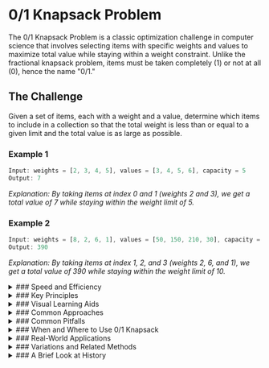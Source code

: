 # 0/1 Knapsack Problem

The 0/1 Knapsack Problem is a classic optimization challenge in computer science that involves selecting items with specific weights and values to maximize total value while staying within a weight constraint. Unlike the fractional knapsack problem, items must be taken completely (1) or not at all (0), hence the name "0/1."

## The Challenge

Given a set of items, each with a weight and a value, determine which items to include in a collection so that the total weight is less than or equal to a given limit and the total value is as large as possible.

### Example 1

```js
Input: weights = [2, 3, 4, 5], values = [3, 4, 5, 6], capacity = 5
Output: 7
```

_Explanation: By taking items at index 0 and 1 (weights 2 and 3), we get a total value of 7 while staying within the weight limit of 5._

### Example 2

```js
Input: weights = [8, 2, 6, 1], values = [50, 150, 210, 30], capacity = 10
Output: 390
```

_Explanation: By taking items at index 1, 2, and 3 (weights 2, 6, and 1), we get a total value of 390 while staying within the weight limit of 10._

<details>
<summary>
### Speed and Efficiency
</summary>

The 0/1 Knapsack Problem is solved using dynamic programming approaches:

- **Time Complexity**:
  - **Brute Force:** $O(2^n)$ where n is the number of items.
  - **Dynamic Programming:** $O(n \times W)$ where n is the number of items and W is the capacity.
- **Space Complexity:** $O(n \times W)$ for the tabulation approach, as we need to maintain a table of size n×W.
</details>
<details>
<summary>
### Key Principles
</summary>

The 0/1 Knapsack algorithm is built on these fundamental concepts:

- **Binary Choice:** For each item, we have exactly two options - include it (1) or exclude it (0).

- **Optimal Substructure:** The optimal solution can be constructed from optimal solutions of its subproblems.

- **Overlapping Subproblems:** The same subproblems are solved multiple times, making it ideal for dynamic programming.

- **State Representation:** Each state in the dynamic programming approach represents the maximum value achievable with a given capacity and considering a specific subset of items.
</details>
<details>
<summary>
### Visual Learning Aids
</summary>

For those who benefit from visual explanations, consider checking out these resources for interactive and animated guides:

- [Dynamic Programming – 0/1 Knapsack Problem Tutorial](https://www.youtube.com/watch?v=hagBB17_hvg) - Comprehensive tutorial with code examples in C#
- [Knapsack Calculator by Augustine Aykara](https://augustineaykara.github.io/Knapsack-Calculator/) - Interactive tool to visualize the knapsack algorithm
- [Knapsack Visualizer](https://retsambew.github.io/Knapsack-Visualizer/) - Helps you build the DP table with customizable animation speed
- [0/1 Knapsack Problem - W3Schools](https://www.w3schools.com/dsa/dsa_ref_knapsack.php) - Tutorial with code examples and explanations

</details>
<details>
<summary>
### Common Approaches
</summary>

There are two primary approaches to solve the 0/1 Knapsack problem:

- **Recursive Approach with Memoization (Top-Down):**
  - Consider each item one at a time
  - For each item, explore two possibilities: including it or excluding it
  - Use memoization to avoid recalculating already solved subproblems
  - Return the maximum value between including and excluding the current item

- **Tabulation Approach (Bottom-Up):**
  - Build a table where each cell represents the maximum value achievable with a given capacity and considering a specific subset of items
  - Fill the table iteratively, starting from the simplest subproblems
  - For each item and capacity, determine whether to include or exclude the item based on which gives higher value
  - The final answer is found in the bottom-right cell of the table
</details>
<details>
<summary>
### Common Pitfalls
</summary>

When implementing or using the 0/1 Knapsack algorithm, be mindful of these common challenges:

- **Confusing with Fractional Knapsack:** Unlike the fractional knapsack problem, items cannot be divided in the 0/1 version.

- **Index Management:** Keeping track of indices correctly in the recursive or iterative implementations.

- **Backtracking for Item Selection:** Many implementations calculate the maximum value but forget to track which items were actually selected.

- **Edge Cases:** Handling scenarios with zero capacity or no items.

- **Integer Overflow:** For large values, ensure your implementation handles potential integer overflow.
</details>
<details>
<summary>
### When and Where to Use 0/1 Knapsack
</summary>

The 0/1 Knapsack algorithm is ideal in scenarios such as:

- **Resource Allocation:** When resources must be allocated in an all-or-nothing manner.

- **Budget Planning:** Selecting projects or investments with fixed costs and returns.

- **Cargo Loading:** Determining which items to load into a container with limited capacity.

- **Portfolio Optimization:** Selecting assets for investment portfolios with constraints.

However, it may not be the best choice for:

- **Very Large Item Sets:** The dynamic programming approach becomes inefficient with a large number of items or high capacity.

- **Continuous Resources:** When resources can be divided (use fractional knapsack instead).

- **Multiple Constraints:** The basic algorithm handles only one constraint (weight); multiple constraints require more complex approaches.
</details>
<details>
<summary>
### Real-World Applications
</summary>

The 0/1 Knapsack problem has numerous practical applications:

- **Logistics and Transportation:** Optimizing cargo loading to maximize value while respecting weight limits.

- **Finance:** Portfolio optimization and capital budgeting decisions.

- **Manufacturing:** Selecting which products to manufacture given limited resources.

- **Computing:** Memory management and process scheduling in operating systems.

- **Cryptography:** Certain cryptographic attacks can be modeled as knapsack problems.

- **E-commerce:** Product bundling and recommendation systems.
</details>
<details>
<summary>
### Variations and Related Methods
</summary>

Several variations and related problems extend the basic 0/1 Knapsack concept:

- **Bounded Knapsack Problem:** Each item can be taken a limited number of times.

- **Unbounded Knapsack Problem:** Each item can be taken any number of times.

- **Multiple Knapsack Problem:** Multiple containers with different capacities.

- **Multi-dimensional Knapsack Problem:** Multiple constraints beyond just weight.

- **Subset Sum Problem:** A special case where the values equal the weights.

- **Bin Packing Problem:** Fitting items into a minimum number of fixed-capacity bins.
</details>
<details>
<summary>
### A Brief Look at History
</summary>

The Knapsack problem has been studied for over a century and represents one of the fundamental problems in combinatorial optimization. It was one of the early problems shown to be NP-complete, meaning no known polynomial-time algorithm exists for solving it optimally in all cases. Despite this theoretical limitation, dynamic programming approaches provide efficient solutions for practical problem sizes. The problem's name comes from the scenario of a hiker trying to fill a knapsack with the most valuable items without exceeding its weight capacity, a metaphor that has remained relevant across numerous domains of computer science and operations research.

</details>